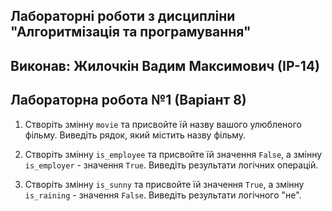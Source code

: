 ## Лабораторні роботи з дисципліни "Алгоритмізація та програмування"

## Виконав: Жилочкін Вадим Максимович (ІР-14)

## Лабораторна робота №1 (Варіант 8)

1. Створіть змінну `movie` та присвойте їй назву вашого улюбленого фільму. Виведіть рядок, який містить назву фільму.

2. Створіть змінну `is_employee` та присвойте їй значення `False`, а змінну `is_employer` - значення `True`. Виведіть результати логічних операцій.

3. Створіть змінну `is_sunny` та присвойте їй значення `True`, а змінну `is_raining` - значення `False`. Виведіть результати логічного "не".
